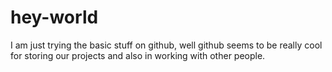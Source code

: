 # hey-world
I am just trying the basic stuff on github, well github seems to be really cool for storing our projects and also in working with other people.
